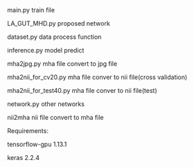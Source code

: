 main.py train file 

LA_GUT_MHD.py proposed network

dataset.py data process function

inference.py model predict

mha2jpg.py mha file convert to jpg file

mha2nii_for_cv20.py mha file conver to nii file(cross validation)

mha2nii_for_test40.py mha file conver to nii file(test)

network.py other networks

nii2mha nii file convert to mha file

Requirements:

tensorflow-gpu 1.13.1

keras 2.2.4
